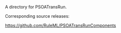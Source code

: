 A directory for PSOATransRun.

Corresponding source releases:

https://github.com/RuleML/PSOATransRunComponents
